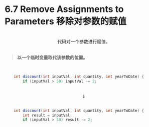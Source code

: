 # 6.7 Remove Assignments to Parameters 移除对参数的赋值

<br>

<center>代码对一个参数进行赋值。</center>

<br>

> **以一个临时变量取代该参数的位置。**

<br>

```java
    int discount(int inputVal, int quantity, int yearToDate) {
        if (inputVal > 50) inputVal -= 2;
```

<br>

<center>⇓</center>

<br>

```java
    int discount(int inputVal, int quantity, int yearToDate) {
        int result = inputVal;
        if (inputVal > 50) result -= 2;
```

<br>

